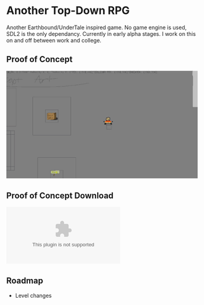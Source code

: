 
# Another Top-Down RPG

Another Earthbound/UnderTale inspired game.
No game engine is used, SDL2 is the only dependancy. 
Currently in early alpha stages. I work on this on and off between work and college.


## Proof of Concept
![In Game Screenshot](https://github.com/0xKitKoi/ScuzzyGame/blob/master/Scuzzy/data/POC.gif)
## Proof of Concept Download
![Download](https://scuzzy.space/Release.zip)
## Roadmap

- Level changes

